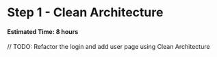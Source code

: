 # Step 1 - Clean Architecture
#### Estimated Time: 8 hours

// TODO: Refactor the login and add user page using Clean Architecture
